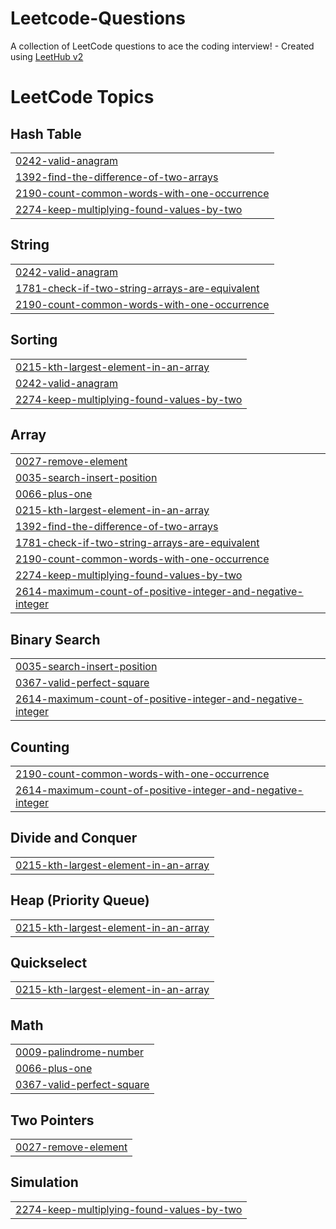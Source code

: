 # Leetcode-Questions
A collection of LeetCode questions to ace the coding interview! - Created using [LeetHub v2](https://github.com/arunbhardwaj/LeetHub-2.0)

<!---LeetCode Topics Start-->
# LeetCode Topics
## Hash Table
|  |
| ------- |
| [0242-valid-anagram](https://github.com/Rahooftv/Leetcode-Questions/tree/master/0242-valid-anagram) |
| [1392-find-the-difference-of-two-arrays](https://github.com/Rahooftv/Leetcode-Questions/tree/master/1392-find-the-difference-of-two-arrays) |
| [2190-count-common-words-with-one-occurrence](https://github.com/Rahooftv/Leetcode-Questions/tree/master/2190-count-common-words-with-one-occurrence) |
| [2274-keep-multiplying-found-values-by-two](https://github.com/Rahooftv/Leetcode-Questions/tree/master/2274-keep-multiplying-found-values-by-two) |
## String
|  |
| ------- |
| [0242-valid-anagram](https://github.com/Rahooftv/Leetcode-Questions/tree/master/0242-valid-anagram) |
| [1781-check-if-two-string-arrays-are-equivalent](https://github.com/Rahooftv/Leetcode-Questions/tree/master/1781-check-if-two-string-arrays-are-equivalent) |
| [2190-count-common-words-with-one-occurrence](https://github.com/Rahooftv/Leetcode-Questions/tree/master/2190-count-common-words-with-one-occurrence) |
## Sorting
|  |
| ------- |
| [0215-kth-largest-element-in-an-array](https://github.com/Rahooftv/Leetcode-Questions/tree/master/0215-kth-largest-element-in-an-array) |
| [0242-valid-anagram](https://github.com/Rahooftv/Leetcode-Questions/tree/master/0242-valid-anagram) |
| [2274-keep-multiplying-found-values-by-two](https://github.com/Rahooftv/Leetcode-Questions/tree/master/2274-keep-multiplying-found-values-by-two) |
## Array
|  |
| ------- |
| [0027-remove-element](https://github.com/Rahooftv/Leetcode-Questions/tree/master/0027-remove-element) |
| [0035-search-insert-position](https://github.com/Rahooftv/Leetcode-Questions/tree/master/0035-search-insert-position) |
| [0066-plus-one](https://github.com/Rahooftv/Leetcode-Questions/tree/master/0066-plus-one) |
| [0215-kth-largest-element-in-an-array](https://github.com/Rahooftv/Leetcode-Questions/tree/master/0215-kth-largest-element-in-an-array) |
| [1392-find-the-difference-of-two-arrays](https://github.com/Rahooftv/Leetcode-Questions/tree/master/1392-find-the-difference-of-two-arrays) |
| [1781-check-if-two-string-arrays-are-equivalent](https://github.com/Rahooftv/Leetcode-Questions/tree/master/1781-check-if-two-string-arrays-are-equivalent) |
| [2190-count-common-words-with-one-occurrence](https://github.com/Rahooftv/Leetcode-Questions/tree/master/2190-count-common-words-with-one-occurrence) |
| [2274-keep-multiplying-found-values-by-two](https://github.com/Rahooftv/Leetcode-Questions/tree/master/2274-keep-multiplying-found-values-by-two) |
| [2614-maximum-count-of-positive-integer-and-negative-integer](https://github.com/Rahooftv/Leetcode-Questions/tree/master/2614-maximum-count-of-positive-integer-and-negative-integer) |
## Binary Search
|  |
| ------- |
| [0035-search-insert-position](https://github.com/Rahooftv/Leetcode-Questions/tree/master/0035-search-insert-position) |
| [0367-valid-perfect-square](https://github.com/Rahooftv/Leetcode-Questions/tree/master/0367-valid-perfect-square) |
| [2614-maximum-count-of-positive-integer-and-negative-integer](https://github.com/Rahooftv/Leetcode-Questions/tree/master/2614-maximum-count-of-positive-integer-and-negative-integer) |
## Counting
|  |
| ------- |
| [2190-count-common-words-with-one-occurrence](https://github.com/Rahooftv/Leetcode-Questions/tree/master/2190-count-common-words-with-one-occurrence) |
| [2614-maximum-count-of-positive-integer-and-negative-integer](https://github.com/Rahooftv/Leetcode-Questions/tree/master/2614-maximum-count-of-positive-integer-and-negative-integer) |
## Divide and Conquer
|  |
| ------- |
| [0215-kth-largest-element-in-an-array](https://github.com/Rahooftv/Leetcode-Questions/tree/master/0215-kth-largest-element-in-an-array) |
## Heap (Priority Queue)
|  |
| ------- |
| [0215-kth-largest-element-in-an-array](https://github.com/Rahooftv/Leetcode-Questions/tree/master/0215-kth-largest-element-in-an-array) |
## Quickselect
|  |
| ------- |
| [0215-kth-largest-element-in-an-array](https://github.com/Rahooftv/Leetcode-Questions/tree/master/0215-kth-largest-element-in-an-array) |
## Math
|  |
| ------- |
| [0009-palindrome-number](https://github.com/Rahooftv/Leetcode-Questions/tree/master/0009-palindrome-number) |
| [0066-plus-one](https://github.com/Rahooftv/Leetcode-Questions/tree/master/0066-plus-one) |
| [0367-valid-perfect-square](https://github.com/Rahooftv/Leetcode-Questions/tree/master/0367-valid-perfect-square) |
## Two Pointers
|  |
| ------- |
| [0027-remove-element](https://github.com/Rahooftv/Leetcode-Questions/tree/master/0027-remove-element) |
## Simulation
|  |
| ------- |
| [2274-keep-multiplying-found-values-by-two](https://github.com/Rahooftv/Leetcode-Questions/tree/master/2274-keep-multiplying-found-values-by-two) |
<!---LeetCode Topics End-->